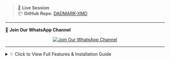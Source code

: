 > 🔗 **Live Session**  
> 📦 **GitHub Repo**: [DADMARK-XMD](https://github.com/dadmarkmd/DADMARK-XMD)

---

📲 **Join Our WhatsApp Channel**

<p align="center">
  <a href="https://whatsapp.com/channel/0029Vb5Ydyb3LdQdiihg9A19">
    <img title="Join Our WhatsApp Channel" src="https://img.shields.io/badge/Join_WhatsApp_Channel-Click_Here-green?style=for-the-badge&logo=whatsapp" />
  </a>
</p>

---

<details>
  <summary>✨ Click to View Full Features & Installation Guide</summary>

### ✨ Features

✅ Multi-device WhatsApp support  
✅ QR Code login system  
✅ Customizable bot commands  
✅ Media handling (images, videos, stickers)  
✅ Admin-only features  
✅ Group and private chat support  
✅ Easy to deploy on platforms like Render, Heroku, or VPS  
✅ Docker support  

---

### ⚙️ Installation

To set up DADMARK XMD locally:

```bash
# Clone the repository
git clone https://github.com/dadmarkmd/DADMARK-XMD.git

# Navigate into the project folder
cd DADMARK-XMD

# Install dependencies
npm install

# Start the bot
npm start


---

🐳 Docker Support

You can also run DADMARK XMD using Docker:

# Build Docker image
docker build -t dadmark-xmd .

# Run the container
docker run -it dadmark-xmd

> Docker Support Maintained by:
📞 dadmark — +254714342128




---

🤝 Contributors

Big thanks to everyone involved:

@dadmarkmd – Project lead, core developer, and maintainer

@caseyrhodes – Contributor and support



---

🧩 License

This project is licensed under the MIT License.


---

🧠 Credits

Built and maintained by Dadmark XMD — contributions, stars, and forks are welcome!

</details>
